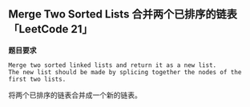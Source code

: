 ## Merge Two Sorted Lists 合并两个已排序的链表「LeetCode 21」

**题目要求**

```
Merge two sorted linked lists and return it as a new list. 
The new list should be made by splicing together the nodes of the first two lists.
```

将两个已排序的链表合并成一个新的链表。

